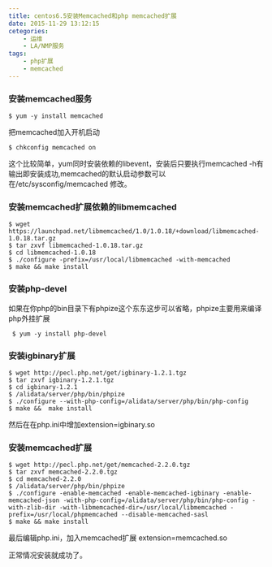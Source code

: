 ```yaml
---
title: centos6.5安装Memcached和php memcached扩展
date: 2015-11-29 13:12:15
cetegories:
	- 运维
	- LA/NMP服务
tags:
	- php扩展
	- memcached
---
```


### 安装memcached服务

`$ yum -y install memcached`

把memcached加入开机启动

`$ chkconfig memcached on`

这个比较简单，yum同时安装依赖的libevent，安装后只要执行memcached -h有输出即安装成功,memcached的默认启动参数可以在/etc/sysconfig/memcached 修改。


### 安装memcached扩展依赖的libmemcached

```
$ wget https://launchpad.net/libmemcached/1.0/1.0.18/+download/libmemcached-1.0.18.tar.gz
$ tar zxvf libmemcached-1.0.18.tar.gz 
$ cd libmemcached-1.0.18
$ ./configure -prefix=/usr/local/libmemcached -with-memcached
$ make && make install

```

### 安装php-devel

如果在你php的bin目录下有phpize这个东东这步可以省略，phpize主要用来编译php外挂扩展

` $ yum -y install php-devel`

### 安装igbinary扩展

```
$ wget http://pecl.php.net/get/igbinary-1.2.1.tgz
$ tar zxvf igbinary-1.2.1.tgz
$ cd igbinary-1.2.1
$ /alidata/server/php/bin/phpize
$ ./configure --with-php-config=/alidata/server/php/bin/php-config
$ make &&  make install

```

然后在在php.ini中增加extension=igbinary.so


### 安装memcached扩展

```
$ wget http://pecl.php.net/get/memcached-2.2.0.tgz
$ tar zxvf memcached-2.2.0.tgz
$ cd memcached-2.2.0
$ /alidata/server/php/bin/phpize
$ ./configure -enable-memcached -enable-memcached-igbinary -enable-memcached-json -with-php-config=/alidata/server/php/bin/php-config -with-zlib-dir -with-libmemcached-dir=/usr/local/libmemcached -prefix=/usr/local/phpmemcached --disable-memcached-sasl
$ make && make install
```

最后编辑php.ini，加入memcached扩展
extension=memcached.so

正常情况安装就成功了。
